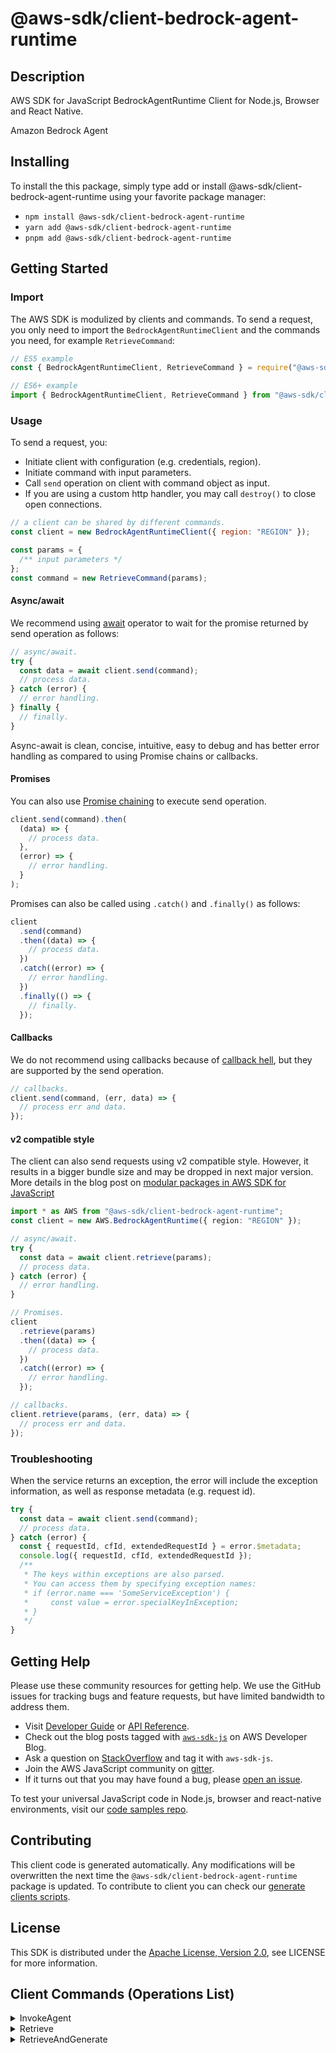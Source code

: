 <!-- generated file, do not edit directly -->

# @aws-sdk/client-bedrock-agent-runtime

## Description

AWS SDK for JavaScript BedrockAgentRuntime Client for Node.js, Browser and React Native.

Amazon Bedrock Agent

## Installing

To install the this package, simply type add or install @aws-sdk/client-bedrock-agent-runtime
using your favorite package manager:

- `npm install @aws-sdk/client-bedrock-agent-runtime`
- `yarn add @aws-sdk/client-bedrock-agent-runtime`
- `pnpm add @aws-sdk/client-bedrock-agent-runtime`

## Getting Started

### Import

The AWS SDK is modulized by clients and commands.
To send a request, you only need to import the `BedrockAgentRuntimeClient` and
the commands you need, for example `RetrieveCommand`:

```js
// ES5 example
const { BedrockAgentRuntimeClient, RetrieveCommand } = require("@aws-sdk/client-bedrock-agent-runtime");
```

```ts
// ES6+ example
import { BedrockAgentRuntimeClient, RetrieveCommand } from "@aws-sdk/client-bedrock-agent-runtime";
```

### Usage

To send a request, you:

- Initiate client with configuration (e.g. credentials, region).
- Initiate command with input parameters.
- Call `send` operation on client with command object as input.
- If you are using a custom http handler, you may call `destroy()` to close open connections.

```js
// a client can be shared by different commands.
const client = new BedrockAgentRuntimeClient({ region: "REGION" });

const params = {
  /** input parameters */
};
const command = new RetrieveCommand(params);
```

#### Async/await

We recommend using [await](https://developer.mozilla.org/en-US/docs/Web/JavaScript/Reference/Operators/await)
operator to wait for the promise returned by send operation as follows:

```js
// async/await.
try {
  const data = await client.send(command);
  // process data.
} catch (error) {
  // error handling.
} finally {
  // finally.
}
```

Async-await is clean, concise, intuitive, easy to debug and has better error handling
as compared to using Promise chains or callbacks.

#### Promises

You can also use [Promise chaining](https://developer.mozilla.org/en-US/docs/Web/JavaScript/Guide/Using_promises#chaining)
to execute send operation.

```js
client.send(command).then(
  (data) => {
    // process data.
  },
  (error) => {
    // error handling.
  }
);
```

Promises can also be called using `.catch()` and `.finally()` as follows:

```js
client
  .send(command)
  .then((data) => {
    // process data.
  })
  .catch((error) => {
    // error handling.
  })
  .finally(() => {
    // finally.
  });
```

#### Callbacks

We do not recommend using callbacks because of [callback hell](http://callbackhell.com/),
but they are supported by the send operation.

```js
// callbacks.
client.send(command, (err, data) => {
  // process err and data.
});
```

#### v2 compatible style

The client can also send requests using v2 compatible style.
However, it results in a bigger bundle size and may be dropped in next major version. More details in the blog post
on [modular packages in AWS SDK for JavaScript](https://aws.amazon.com/blogs/developer/modular-packages-in-aws-sdk-for-javascript/)

```ts
import * as AWS from "@aws-sdk/client-bedrock-agent-runtime";
const client = new AWS.BedrockAgentRuntime({ region: "REGION" });

// async/await.
try {
  const data = await client.retrieve(params);
  // process data.
} catch (error) {
  // error handling.
}

// Promises.
client
  .retrieve(params)
  .then((data) => {
    // process data.
  })
  .catch((error) => {
    // error handling.
  });

// callbacks.
client.retrieve(params, (err, data) => {
  // process err and data.
});
```

### Troubleshooting

When the service returns an exception, the error will include the exception information,
as well as response metadata (e.g. request id).

```js
try {
  const data = await client.send(command);
  // process data.
} catch (error) {
  const { requestId, cfId, extendedRequestId } = error.$metadata;
  console.log({ requestId, cfId, extendedRequestId });
  /**
   * The keys within exceptions are also parsed.
   * You can access them by specifying exception names:
   * if (error.name === 'SomeServiceException') {
   *     const value = error.specialKeyInException;
   * }
   */
}
```

## Getting Help

Please use these community resources for getting help.
We use the GitHub issues for tracking bugs and feature requests, but have limited bandwidth to address them.

- Visit [Developer Guide](https://docs.aws.amazon.com/sdk-for-javascript/v3/developer-guide/welcome.html)
  or [API Reference](https://docs.aws.amazon.com/AWSJavaScriptSDK/v3/latest/index.html).
- Check out the blog posts tagged with [`aws-sdk-js`](https://aws.amazon.com/blogs/developer/tag/aws-sdk-js/)
  on AWS Developer Blog.
- Ask a question on [StackOverflow](https://stackoverflow.com/questions/tagged/aws-sdk-js) and tag it with `aws-sdk-js`.
- Join the AWS JavaScript community on [gitter](https://gitter.im/aws/aws-sdk-js-v3).
- If it turns out that you may have found a bug, please [open an issue](https://github.com/aws/aws-sdk-js-v3/issues/new/choose).

To test your universal JavaScript code in Node.js, browser and react-native environments,
visit our [code samples repo](https://github.com/aws-samples/aws-sdk-js-tests).

## Contributing

This client code is generated automatically. Any modifications will be overwritten the next time the `@aws-sdk/client-bedrock-agent-runtime` package is updated.
To contribute to client you can check our [generate clients scripts](https://github.com/aws/aws-sdk-js-v3/tree/main/scripts/generate-clients).

## License

This SDK is distributed under the
[Apache License, Version 2.0](http://www.apache.org/licenses/LICENSE-2.0),
see LICENSE for more information.

## Client Commands (Operations List)

<details>
<summary>
InvokeAgent
</summary>

[Command API Reference](https://docs.aws.amazon.com/AWSJavaScriptSDK/v3/latest/clients/client-bedrock-agent-runtime/classes/invokeagentcommand.html) / [Input](https://docs.aws.amazon.com/AWSJavaScriptSDK/v3/latest/clients/client-bedrock-agent-runtime/interfaces/invokeagentcommandinput.html) / [Output](https://docs.aws.amazon.com/AWSJavaScriptSDK/v3/latest/clients/client-bedrock-agent-runtime/interfaces/invokeagentcommandoutput.html)

</details>
<details>
<summary>
Retrieve
</summary>

[Command API Reference](https://docs.aws.amazon.com/AWSJavaScriptSDK/v3/latest/clients/client-bedrock-agent-runtime/classes/retrievecommand.html) / [Input](https://docs.aws.amazon.com/AWSJavaScriptSDK/v3/latest/clients/client-bedrock-agent-runtime/interfaces/retrievecommandinput.html) / [Output](https://docs.aws.amazon.com/AWSJavaScriptSDK/v3/latest/clients/client-bedrock-agent-runtime/interfaces/retrievecommandoutput.html)

</details>
<details>
<summary>
RetrieveAndGenerate
</summary>

[Command API Reference](https://docs.aws.amazon.com/AWSJavaScriptSDK/v3/latest/clients/client-bedrock-agent-runtime/classes/retrieveandgeneratecommand.html) / [Input](https://docs.aws.amazon.com/AWSJavaScriptSDK/v3/latest/clients/client-bedrock-agent-runtime/interfaces/retrieveandgeneratecommandinput.html) / [Output](https://docs.aws.amazon.com/AWSJavaScriptSDK/v3/latest/clients/client-bedrock-agent-runtime/interfaces/retrieveandgeneratecommandoutput.html)

</details>
